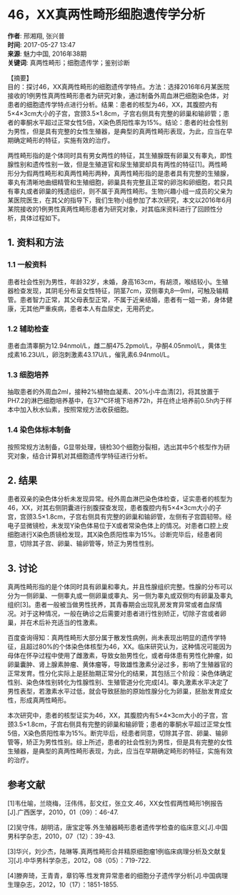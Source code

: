 # 46，XX真两性畸形细胞遗传学分析

**作者**: 邢湘翔, 张兴普  
**时间**: 2017-05-27 13:47  
**来源**: 魅力中国, 2016年38期  
**关键词**: 真两性畸形；细胞遗传学；鉴别诊断  

【摘要】  
目的：探讨46，XX真两性畸形的细胞遗传学特点。方法：选择2016年6月某医院接收的1例男性真两性畸形患者为研究对象，通过制备外周血淋巴细胞染色体，对患者的细胞遗传学特点进行分析。结果：患者的核型为46，XX，其腹腔内有5×4×3cm大小的子宫，宫颈3.5×1.8cm，子宫右侧具有完整的卵巢和输卵管；患者的睾酮水平超过正常女性5倍，X染色质阳性率为15%。结论：患者的社会性别为男性，但是具有完整的女性生殖器，是典型的真两性畸形表现，为此，应当在早期确定畸形的特征，实施有效的治疗。

两性畸形指的是个体同时具有男女两性的特征，其生殖腺既有卵巢又有睾丸，即性腺性别和遗传性别一致，但是生殖道官和尿生殖窦却具有两性的特征\[1\]。两性畸形分为假两性畸形和真两性畸形两种，真两性畸形指的是患者具有完整的生殖腺，睾丸有清晰地曲细精管和生殖细胞，卵巢具有完整且正常的卵泡和卵细胞，若只具有睾丸或者卵巢的残遗组织，则不属于真两性畸形。生物兴趣小组一成员的父亲为某医院医生，在其父的指导下，我们生物小组参加了本次研究，本文以2016年6月某院接收的1例男性真两性畸形患者为研究对象，对其临床资料进行了回顾性分析，具体过程如下。

## 1. 资料和方法

### 1.1 一般资料 
患者社会性别为男性，年龄32岁，未婚，身高163cm，有胡须，喉结较小。生殖器检查发现，其阴毛分布呈女性特征，阴茎7cm，双侧睾丸8—9ml，可触及输精管。患者智力正常，其父母表型正常，不属于近亲结婚，患者有一姐一弟，身体健康，无其他严重疾病，患者本人有血尿史，无用药史。

### 1.2 辅助检查 
患者血清睾酮为12.94nmol/L，雌二酮475.2pmol/L，孕酮4.05nmol/L，黄体生成素16.23U/L，卵泡刺激素43.17U/L，催乳素6.94nmol/L。

### 1.3 细胞培养 
抽取患者的外周血2ml，接种2%植物血凝素、20%小牛血清\[2\]，将其放置于PH7.2的淋巴细胞培养基中，在37℃环境下培养72h，并在终止培养前0.5h内于样本中加入秋水仙素，按照常规方法收获细胞。

### 1.4 染色体标本制备 
按照常规方法制备，G显带处理，镜检30个细胞分裂相，选出其中5个核型作为研究对象，结合计算机对其细胞遗传学特征进行分析。

## 2. 结果
患者双亲的染色体分析未发现异常。经外周血淋巴染色体检查，证实患者的核型为46，XX，对其右侧阴囊进行剖腹探查发现，患者腹腔内有5×4×3cm大小的子宫，宫颈3.5×1.8cm，子宫右侧具有完整的卵巢和输卵管，左侧有子宫圆韧带。经电子显微镜检，未发现Y染色体易位于X或者常染色体上的情况。对患者口腔上皮细胞进行X染色质镜检发现，其X染色质阳性率为15%。诊断完毕后，经患者同意，切除其子宫、卵巢、输卵管等，矫正为男性性别。

## 3. 讨论
真两性畸形指的是个体同时具有卵巢和睾丸，并且性腺组织完整。性腺的分布可以分为一侧卵巢、一侧睾丸或一侧卵巢或睾丸、另一侧为睾丸或双侧均有卵巢及睾丸组织\[3\]。患者一般被当做男性抚养，其青春期会出现乳房发育异常或者血尿情况。对于这种情况，一般在确诊之后需要对患者进行性别矫正，切除子宫或者卵巢，并在术后补充适当的性激素。

百度查询得知：真两性畸形大部分属于散发性病例，尚未表现出明显的遗传学特征，且超过80%的个体染色体核型为46，XX。临床研究认为，这种情况可能因为母体在怀孕过程中使用了雌激素，导致女胎男性化，或者母体患有男性化肿瘤，如卵巢囊肿、肾上腺素肿瘤、黄体瘤等，导致雄性激素分泌过多，影响了生殖器官的正常发育。性分化实际上是胚胎期正常分化的结果，其包括三个阶段：染色体确定性别、染色体性别转化为性腺性别、生殖管道分化完成\[4\]。睾丸激素水平决定了男性表型，若激素水平过低，就会导致胚胎的原始性腺分化为卵巢，胚胎发育成女性，形成真两性畸形。

本次研究中，患者的核型证实为46，XX，其腹腔内有5×4×3cm大小的子宫，宫颈3.5×1.8cm，子宫右侧具有完整的卵巢和输卵管；患者的睾酮水平超过正常女性5倍，X染色质阳性率为15%。断完毕后，经患者同意，切除其子宫、卵巢、输卵管等，矫正为男性性别。综上所述，患者的社会性别为男性，但是具有完整的女性生殖器，是典型的真两性畸形表现，为此，应当在早期确定畸形的特征，实施有效的治疗。

## 参考文献

\[1\]韦仕喻，兰晓梅，汪伟伟，彭文红，张立文.46，XX女性假两性畸形1例报告\[J\].广西医学，2010，01（09）：46-47.

\[2\]吴守伟，胡明洁，唐宝定等.外生殖器畸形患者遗传学检查的临床意义\[J\].中国男科学杂志，2010，07（12）：39-43.

\[3\]华兴，刘少杰，陆琳等.真两性畸形合并精原细胞瘤1例临床病理分析及文献复习\[J\].中华男科学杂志，2012，08（05）：719-722.

\[4\]滕奔琦，王青青，章钧等.性发育异常患者的细胞分子遗传学分析\[J\].中国病理生理杂志，2012，10（17）：1851-1855.